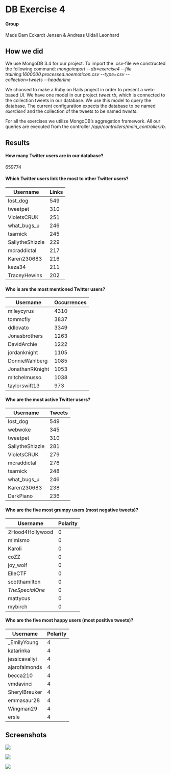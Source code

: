 # DB Exercise 4
#### Group
Mads Dam Eckardt Jensen & Andreas Uldall Leonhard

## How we did
We use MongoDB 3.4 for our project. To import the .csv-file we constructed the following command:
*mongoimport --db=exercise4 --file training.1600000.processed.noemoticon.csv --type=csv --collection=tweets --headerline*

We choosed to make a Ruby on Rails project in order to present a web-based UI. We have one model in our project *tweet.rb*, which is connected to the collection tweets in our database. We use this model to query the database.  The current configuration expects the database to be named *exercise4* and the collection of the tweets to be named *tweets*. 

For all the exercises we utilize MongoDB’s aggregation framework.  All our queries are executed from the controller */app/controllers/main_controller.rb*. 


## Results
#### How many Twitter users are in our database?
659774

#### Which Twitter users link the most to other Twitter users?
| Username        | Links |
|-----------------|-------|
| lost_dog        | 549   |
| tweetpet        | 310   |
| VioletsCRUK     | 251   |
| what_bugs_u     | 246   |
| tsarnick        | 245   |
| SallytheShizzle | 229   |
| mcraddictal     | 217   |
| Karen230683     | 216   |
| keza34          | 211   |
| TraceyHewins    | 202   |


#### Who is are the most mentioned Twitter users?
| Username        | Occurrences |
|-----------------|-------------|
| mileycyrus      | 4310        |
| tommcfly        | 3837        |
| ddlovato        | 3349        |
| Jonasbrothers   | 1263        |
| DavidArchie     | 1222        |
| jordanknight    | 1105        |
| DonnieWahlberg  | 1085        |
| JonathanRKnight | 1053        |
| mitchelmusso    | 1038        |
| taylorswift13   | 973         |

#### Who are the most active Twitter users?
| Username        | Tweets |
|-----------------|--------|
| lost_dog        | 549    |
| webwoke         | 345    |
| tweetpet        | 310    |
| SallytheShizzle | 281    |
| VioletsCRUK     | 279    |
| mcraddictal     | 276    |
| tsarnick        | 248    |
| what_bugs_u     | 246    |
| Karen230683     | 238    |
| DarkPiano       | 236    |

#### Who are the five most grumpy users (most negative tweets)?
| Username        | Polarity |
|-----------------|----------|
| 2Hood4Hollywood | 0        |
| mimismo         | 0        |
| Karoli          | 0        |
| coZZ            | 0        |
| joy_wolf        | 0        |
| ElleCTF         | 0        |
| scotthamilton   | 0        |
| _TheSpecialOne_ | 0        |
| mattycus        | 0        |
| mybirch         | 0        |

#### Who are the five most happy users (most positive tweets)?
| Username      | Polarity |
|---------------|----------|
| _EmilyYoung   | 4        |
| katarinka     | 4        |
| jessicavaliyi | 4        |
| ajarofalmonds | 4        |
| becca210      | 4        |
| vmdavinci     | 4        |
| SherylBreuker | 4        |
| emmasaur28    | 4        |
| Wingman29     | 4        |
| ersle         | 4        |

## Screenshots
![](screenhots/screen1.png) 

![](screenhots/screen2.png) 

![](screenhots/screen3.png) 